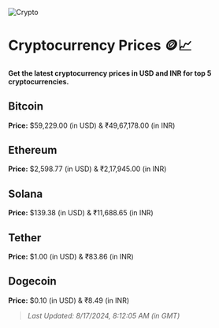 
![Crypto](https://www.techguide.com.au/wp-content/uploads/2020/11/crypto3.jpeg)

# Cryptocurrency Prices 🪙📈

#### Get the latest cryptocurrency prices in USD and INR for top 5 cryptocurrencies.

## Bitcoin

**Price:** $59,229.00 (in USD) & ₹49,67,178.00 (in INR)

## Ethereum

**Price:** $2,598.77 (in USD) & ₹2,17,945.00 (in INR)

## Solana

**Price:** $139.38 (in USD) & ₹11,688.65 (in INR)

## Tether

**Price:** $1.00 (in USD) & ₹83.86 (in INR)

## Dogecoin

**Price:** $0.10 (in USD) & ₹8.49 (in INR)

> _Last Updated: 8/17/2024, 8:12:05 AM (in GMT)_
